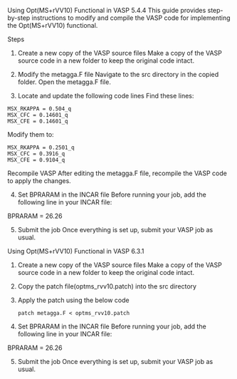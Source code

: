 Using Opt(MS+rVV10) Functional in VASP 5.4.4
This guide provides step-by-step instructions to modify and compile the VASP code for implementing the Opt(MS+rVV10) functional.

Steps
1. Create a new copy of the VASP source files
Make a copy of the VASP source code in a new folder to keep the original code intact.

2. Modify the metagga.F file
Navigate to the src directory in the copied folder. Open the metagga.F file.

3. Locate and update the following code lines
Find these lines:
```
MSX_RKAPPA = 0.504_q
MSX_CFC = 0.14601_q
MSX_CFE = 0.14601_q
```


Modify them to:
```
MSX_RKAPPA = 0.2501_q
MSX_CFC = 0.3916_q
MSX_CFE = 0.9104_q
```
Recompile VASP
After editing the metagga.F file, recompile the VASP code to apply the changes.

4. Set BPRARAM in the INCAR file
Before running your job, add the following line in your INCAR file:


BPRARAM = 26.26

5. Submit the job
Once everything is set up, submit your VASP job as usual.



Using Opt(MS+rVV10) Functional in VASP 6.3.1

1. Create a new copy of the VASP source files
Make a copy of the VASP source code in a new folder to keep the original code intact.


2. Copy the patch file(optms_rvv10.patch) into the src directory

3. Apply the patch using the below code

   ```
   patch metagga.F < optms_rvv10.patch
   ```

4. Set BPRARAM in the INCAR file
Before running your job, add the following line in your INCAR file:

BPRARAM = 26.26

5. Submit the job
Once everything is set up, submit your VASP job as usual.






